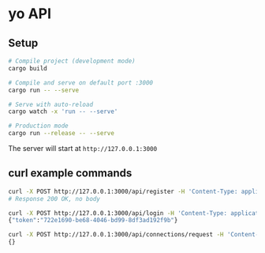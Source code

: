 # yo API

## Setup

```bash
# Compile project (development mode)
cargo build

# Compile and serve on default port :3000
cargo run -- --serve

# Serve with auto-reload
cargo watch -x 'run -- --serve'

# Production mode
cargo run --release -- --serve
```

The server will start at `http://127.0.0.1:3000`

## curl example commands

```sh
curl -X POST http://127.0.0.1:3000/api/register -H 'Content-Type: application/json' -d '{"username": "user1", "password": "password123"}'
# Response 200 OK, no body
```

```sh
curl -X POST http://127.0.0.1:3000/api/login -H 'Content-Type: application/json' -d '{"username": "user1", "password": "password123"}'
{"token":"722e1690-be68-4046-bd99-8df3ad192f9b"}
```

```sh
curl -X POST http://127.0.0.1:3000/api/connections/request -H 'Content-Type: application/json' -H 'Authorization: Bearer 722e1690-be68-4046-bd99-8df3ad192f9b' -d '{"username": "user2"}'
{}
```
